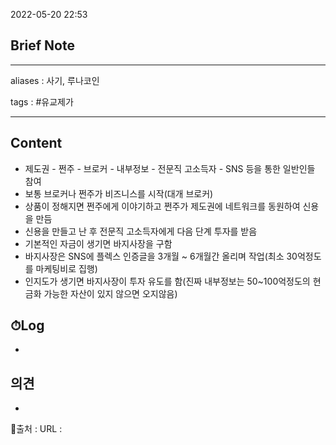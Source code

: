 2022-05-20 22:53
## Brief Note
---
aliases : 사기, 루나코인

tags : #유교제가 

---

## Content
- 제도권 - 쩐주 - 브로커 - 내부정보 - 전문직 고소득자 -  SNS 등을 통한 일반인들 참여
- 보통 브로커나 쩐주가 비즈니스를 시작(대개 브로커)
- 상품이 정해지면 쩐주에게 이야기하고 쩐주가 제도권에 네트워크를 동원하여 신용을 만듬
- 신용을 만들고 난 후 전문직 고소득자에게 다음 단계 투자를 받음
- 기본적인 자금이 생기면 바지사장을 구함
- 바지사장은 SNS에 플렉스 인증글을 3개월 ~ 6개월간 올리며 작업(최소 30억정도를 마케팅비로 집행)
- 인지도가 생기면 바지사장이 투자 유도를 함(진짜 내부정보는 50~100억정도의 현금화 가능한 자산이 있지 않으면 오지않음)

## ⏱Log
-

## 의견
-


📙출처 :
URL :
